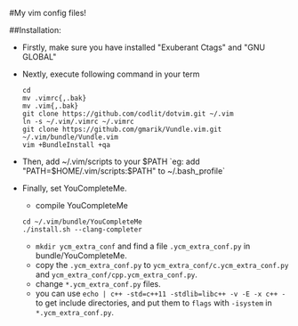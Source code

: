 #My vim config files!

##Installation:

- Firstly, make sure you have installed "Exuberant Ctags" and "GNU GLOBAL"

- Nextly, execute following command in your term

	```
	cd
	mv .vimrc{,.bak}
	mv .vim{,.bak}
	git clone https://github.com/codlit/dotvim.git ~/.vim
	ln -s ~/.vim/.vimrc ~/.vimrc
	git clone https://github.com/gmarik/Vundle.vim.git ~/.vim/bundle/Vundle.vim
	vim +BundleInstall +qa
	```

- Then, add ~/.vim/scripts to your $PATH
`eg: add "PATH=$HOME/.vim/scripts:$PATH" to ~/.bash_profile`

- Finally, set YouCompleteMe.
	- compile YouCompleteMe
	
    ```
    cd ~/.vim/bundle/YouCompleteMe
    ./install.sh --clang-completer
    ```
    
	- `mkdir ycm_extra_conf` and find a file `.ycm_extra_conf.py` in bundle/YouCompleteMe.
	- copy the `.ycm_extra_conf.py` to `ycm_extra_conf/c.ycm_extra_conf.py` and `ycm_extra_conf/cpp.ycm_extra_conf.py`.
	- change `*.ycm_extra_conf.py` files.
	- you can use `echo | c++ -std=c++11 -stdlib=libc++ -v -E -x c++ -` to get include directories, and put them to `flags` with `-isystem` in `*.ycm_extra_conf.py`.